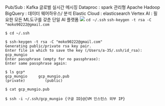 Pub/Sub : Kafka 글로벌 실시간 메시징
Dataproc : spark 관리형 Apache Hadoop
BigQuery : 데이터 웨어하우스/ 분석
Elastic Cloud : elasticsearch
Vertex AI : 필요한 모든 ML도구를 갖춘 단일 AI 플랫폼
![](https://i.imgur.com/Gt2j9mW.png)
`cd ~/.ssh`
`ssh-keygen -t rsa -C "moko90222@gmail.com`
```
$ cd ~/.ssh

$ ssh-keygen -t rsa -C "moko90222@gmail.com"
Generating public/private rsa key pair.
Enter file in which to save the key (/Users/a-35/.ssh/id_rsa): gcp_mungio
Enter passphrase (empty for no passphrase):
Enter same passphrase again:

$ ls gcp*
gcp_mungio     gcp_mungio.pub
(private)         (public)

$ cat gcp_mungio.pub

$ ssh -i ~/.ssh/gcp_mungio {구글 ID}@{VM 인스턴스 외부 IP}
```

